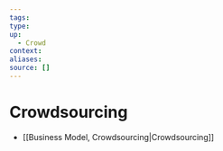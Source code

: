 ```yaml
---
tags:
type:
up:
  - Crowd
context:
aliases:
source: []
---
```


# Crowdsourcing

- [[Business Model, Crowdsourcing|Crowdsourcing]]
